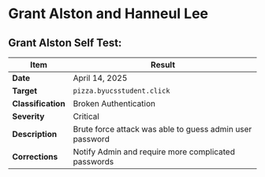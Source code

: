 # Grant Alston and Hanneul Lee

## Grant Alston Self Test:
| Item            | Result                           |
|-----------------|----------------------------------|
| **Date**        | April 14, 2025                   |
| **Target**      | `pizza.byucsstudent.click`       |
| **Classification** | Broken Authentication                      |
| **Severity**    |    Critical                    |
| **Description** | Brute force attack was able to guess admin user password |
| **Corrections** | Notify Admin and require more complicated passwords |